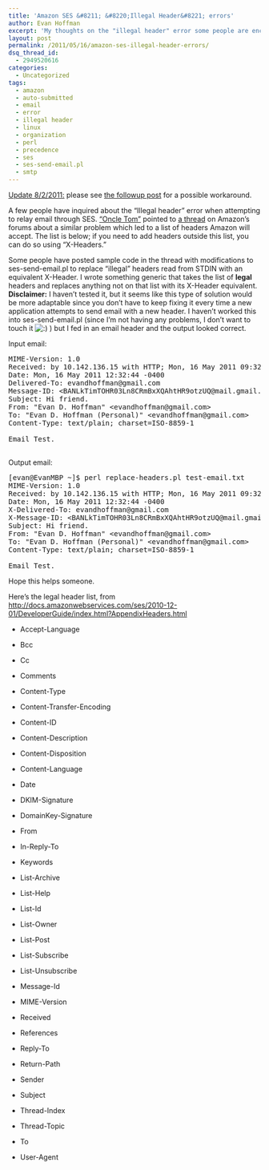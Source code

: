 ```yaml
---
title: 'Amazon SES &#8211; &#8220;Illegal Header&#8221; errors'
author: Evan Hoffman
excerpt: 'My thoughts on the "illegal header" error some people are encountering when relaying mail through postfix/SES.  Plus some perl code that should help fix it.'
layout: post
permalink: /2011/05/16/amazon-ses-illegal-header-errors/
dsq_thread_id:
  - 2949520616
categories:
  - Uncategorized
tags:
  - amazon
  - auto-submitted
  - email
  - error
  - illegal header
  - linux
  - organization
  - perl
  - precedence
  - ses
  - ses-send-email.pl
  - smtp
---
```

<ins datetime="2011-08-02T21:31:58+00:00">Update 8/2/2011:</ins> please see <a href="http://www.evanhoffman.com/evan/?p=1486" onclick="_gaq.push(['_trackEvent', 'outbound-article', 'http://www.evanhoffman.com/evan/?p=1486', ' the followup post']);" > the followup post</a> for a possible workaround.

A few people have inquired about the &#8220;Illegal header&#8221; error when attempting to relay email through SES. <a href="http://www.evanhoffman.com/evan/2011/04/28/integrating-amazon-simple-email-service-with-postfix-for-smarthost-relaying/#comment-675" onclick="_gaq.push(['_trackEvent', 'outbound-article', 'http://www.evanhoffman.com/evan/2011/04/28/integrating-amazon-simple-email-service-with-postfix-for-smarthost-relaying/#comment-675', '&#8220;Oncle Tom&#8221;']);" >&#8220;Oncle Tom&#8221;</a> pointed to <a href="https://forums.aws.amazon.com/thread.jspa?threadID=59098" onclick="_gaq.push(['_trackEvent', 'outbound-article', 'https://forums.aws.amazon.com/thread.jspa?threadID=59098', 'a thread']);" >a thread</a> on Amazon&#8217;s forums about a similar problem which led to a list of headers Amazon will accept. The list is below; if you need to add headers outside this list, you can do so using &#8220;X-Headers.&#8221;

Some people have posted sample code in the thread with modifications to ses-send-email.pl to replace &#8220;illegal&#8221; headers read from STDIN with an equivalent X-Header. I wrote something generic that takes the list of **legal** headers and replaces anything not on that list with its X-Header equivalent. **Disclaimer:** I haven&#8217;t tested it, but it seems like this type of solution would be more adaptable since you don&#8217;t have to keep fixing it every time a new application attempts to send email with a new header. I haven&#8217;t worked this into ses-send-email.pl (since I&#8217;m not having any problems, I don&#8217;t want to touch it <img src="http://www.evanhoffman.com/evan/wp-includes/images/smilies/icon_smile.gif" alt=":)" class="wp-smiley" /> ) but I fed in an email header and the output looked correct.



Input email:

<pre>MIME-Version: 1.0
Received: by 10.142.136.15 with HTTP; Mon, 16 May 2011 09:32:44 -0700 (PDT)
Date: Mon, 16 May 2011 12:32:44 -0400
Delivered-To: evandhoffman@gmail.com
Message-ID: &lt;BANLkTimTOHR03Ln8CRmBxXQAhtHR9otzUQ@mail.gmail.com>
Subject: Hi friend.
From: "Evan D. Hoffman" &lt;evandhoffman@gmail.com>
To: "Evan D. Hoffman (Personal)" &lt;evandhoffman@gmail.com>
Content-Type: text/plain; charset=ISO-8859-1

Email Test.

</pre>

Output email:

<pre>[evan@EvanMBP ~]$ perl replace-headers.pl test-email.txt 
MIME-Version: 1.0
Received: by 10.142.136.15 with HTTP; Mon, 16 May 2011 09:32:44 -0700 (PDT)
Date: Mon, 16 May 2011 12:32:44 -0400
X-Delivered-To: evandhoffman@gmail.com
X-Message-ID: &lt;BANLkTimTOHR03Ln8CRmBxXQAhtHR9otzUQ@mail.gmail.com>
Subject: Hi friend.
From: "Evan D. Hoffman" &lt;evandhoffman@gmail.com>
To: "Evan D. Hoffman (Personal)" &lt;evandhoffman@gmail.com>
Content-Type: text/plain; charset=ISO-8859-1

Email Test.
</pre>

Hope this helps someone.

Here&#8217;s the legal header list, from <a href="http://docs.amazonwebservices.com/ses/2010-12-01/DeveloperGuide/index.html?AppendixHeaders.html" onclick="_gaq.push(['_trackEvent', 'outbound-article', 'http://docs.amazonwebservices.com/ses/2010-12-01/DeveloperGuide/index.html?AppendixHeaders.html', 'http://docs.amazonwebservices.com/ses/2010-12-01/DeveloperGuide/index.html?AppendixHeaders.html']);" >http://docs.amazonwebservices.com/ses/2010-12-01/DeveloperGuide/index.html?AppendixHeaders.html</a>

  * <p class="simpara">
      Accept-Language
    </p>

  * <p class="simpara">
      Bcc
    </p>

  * <p class="simpara">
      Cc
    </p>

  * <p class="simpara">
      Comments
    </p>

  * <p class="simpara">
      Content-Type
    </p>

  * <p class="simpara">
      Content-Transfer-Encoding
    </p>

  * <p class="simpara">
      Content-ID
    </p>

  * <p class="simpara">
      Content-Description
    </p>

  * <p class="simpara">
      Content-Disposition
    </p>

  * <p class="simpara">
      Content-Language
    </p>

  * <p class="simpara">
      Date
    </p>

  * <p class="simpara">
      DKIM-Signature
    </p>

  * <p class="simpara">
      DomainKey-Signature
    </p>

  * <p class="simpara">
      From
    </p>

  * <p class="simpara">
      In-Reply-To
    </p>

  * <p class="simpara">
      Keywords
    </p>

  * <p class="simpara">
      List-Archive
    </p>

  * <p class="simpara">
      List-Help
    </p>

  * <p class="simpara">
      List-Id
    </p>

  * <p class="simpara">
      List-Owner
    </p>

  * <p class="simpara">
      List-Post
    </p>

  * <p class="simpara">
      List-Subscribe
    </p>

  * <p class="simpara">
      List-Unsubscribe
    </p>

  * <p class="simpara">
      Message-Id
    </p>

  * <p class="simpara">
      MIME-Version
    </p>

  * <p class="simpara">
      Received
    </p>

  * <p class="simpara">
      References
    </p>

  * <p class="simpara">
      Reply-To
    </p>

  * <p class="simpara">
      Return-Path
    </p>

  * <p class="simpara">
      Sender
    </p>

  * <p class="simpara">
      Subject
    </p>

  * <p class="simpara">
      Thread-Index
    </p>

  * <p class="simpara">
      Thread-Topic
    </p>

  * <p class="simpara">
      To
    </p>

  * <p class="simpara">
      User-Agent
    </p></ul>